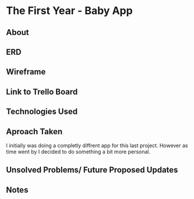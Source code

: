 # The First Year - Baby App

## About

## ERD

## Wireframe

## Link to Trello Board

## Technologies Used

## Aproach Taken

I initially was doing a completly diffrent app for this last project. However as time went by I decided to do something a bit more personal.

## Unsolved Problems/ Future Proposed Updates

## Notes

